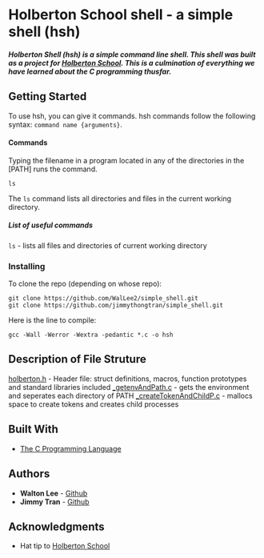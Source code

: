 # Holberton School shell - a simple shell (hsh)

##### Holberton Shell (hsh) is a simple command line shell. This shell was built as a project for <a href="https://www.holbertonschool.com/">Holberton School</a>. This is a culmination of everything we have learned about the C programming thusfar.

## Getting Started

To use hsh, you can give it commands. hsh commands follow the following syntax: `command name {arguments}`.

#### Commands

Typing the filename in a program located in any of the directories in the [PATH] runs the command.

```
ls
```

The `ls` command lists all directories and files in the current working directory.

##### List of useful commands
`ls` - lists all files and directories of current working directory

### Installing

To clone the repo (depending on whose repo):

```
git clone https://github.com/WalLee2/simple_shell.git
git clone https://github.com/jimmythongtran/simple_shell.git
```

Here is the line to compile:

```
gcc -Wall -Werror -Wextra -pedantic *.c -o hsh
```

## Description of File Struture
[holberton.h](holberton.h) - Header file: struct definitions, macros, function prototypes and standard libraries included
[_getenvAndPath.c](_getenvAndPath.c) - gets the environment and seperates each directory of PATH
[_createTokenAndChildP.c](_createTokenAndChildP.c) - mallocs space to create tokens and creates child processes

## Built With

* [The C Programming Language](https://en.wikipedia.org/wiki/The_C_Programming_Language)

## Authors

* **Walton Lee** - <a href="https://github.com/WalLee2">Github</a>
* **Jimmy Tran** - <a href="https://github.com/jimmythongtran">Github</a>

## Acknowledgments

* Hat tip to <a href="https://www.holbertonschool.com/">Holberton School</a>

